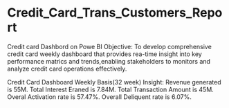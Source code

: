# Credit_Card_Trans_Customers_Report
Credit card Dashbord on Powe BI
Objective: To develop comprehensive credit card weekly dashboard that provides rea-time insight into key
performance matrics and trends,enabling stakeholders to monitors and analyze credit card operations effectively.

Credit Card Dashboard Weekly Basis(32 week) Insight:
Revenue generated is 55M.
Total Interest Eraned is 7.84M.
Total Transaction Amount is 45M.
Overal Activation rate is 57.47%.
Overall Deliquent rate is 6.07%.

